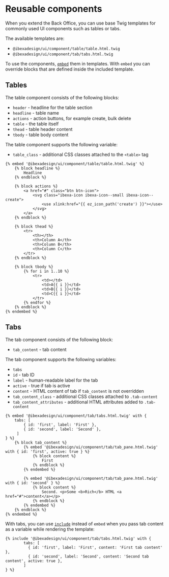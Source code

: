 # Reusable components

When you extend the Back Office, you can use base Twig templates for commonly used UI components such as tables or tabs.

The available templates are:

- `@ibexadesign/ui/component/table/table.html.twig`
- `@ibexadesign/ui/component/tab/tabs.html.twig`

To use the components, [`embed`](https://twig.symfony.com/doc/3.x/tags/embed.html) them in templates.
With `embed` you can override blocks that are defined inside the included template.

## Tables

The table component consists of the following blocks:

- `header` - headline for the table section
- `headline` - table name
- `actions` - action buttons, for example create, bulk delete
- `table` - the table itself
- `thead` - table header content
- `tbody` - table body content

The table component supports the following variable:

- `table_class` - additional CSS classes attached to the `<table>` tag

``` html+twig
{% embed '@ibexadesign/ui/component/table/table.html.twig' %}
    {% block headline %}
        Headline
    {% endblock %}

    {% block actions %}
        <a href="#" class="btn btn-icon">
            <svg class="ibexa-icon ibexa-icon--small ibexa-icon--create">
                <use xlink:href="{{ ez_icon_path('create') }}"></use>
            </svg>
        </a>
    {% endblock %}
    
    {% block thead %}
        <tr>
            <th></th>
            <th>Column A</th>
            <th>Column B</th>
            <th>Column C</th>
        </tr>
    {% endblock %}

    {% block tbody %}
        {% for i in 1..10 %}
            <tr>
                <td></td>
                <td>A{{ i }}</td>
                <td>B{{ i }}</td>
                <td>C{{ i }}</td>
            </tr>
        {% endfor %}
    {% endblock %}
{% endembed %}
```

## Tabs

The tab component consists of the following block:

- `tab_content` - tab content

The tab component supports the following variables:

- `tabs`
- `id` - tab ID
- `label` - human-readable label for the tab
- `active` - true if tab is active
- `content` - HTML content of tab if `tab_content` is not overridden
- `tab_content_class` - additional CSS classes attached to `.tab-content`
- `tab_content_attributes` - additional HTML attributes added to `.tab-content`

``` html+twig
{% embed '@ibexadesign/ui/component/tab/tabs.html.twig' with {
    tabs: [
        { id: 'first', label: 'First' },
        { id: 'second', label: 'Second' },
     ]
} %}
    {% block tab_content %}
        {% embed '@ibexadesign/ui/component/tab/tab_pane.html.twig' with { id: 'first', active: true } %}
            {% block content %}
                First
            {% endblock %}
        {% endembed %}

        {% embed '@ibexadesign/ui/component/tab/tab_pane.html.twig' with { id: 'second' } %}
            {% block content %}
                Second. <p>Some <b>Rich</b> HTML <a href="#">content</a></p>
            {% endblock %}
        {% endembed %}
    {% endblock %}
{% endembed %}
```

With tabs, you can use [`include`](https://twig.symfony.com/doc/3.x/tags/include.html) instead of `embed`
when you pass tab content as a variable while rendering the template:

``` html+twig
{% include '@ibexadesign/ui/component/tab/tabs.html.twig' with {
        tabs: [
          { id: 'first', label: 'First', content: 'First tab content' },
          { id: 'second', label: 'Second', content: 'Second tab content', active: true },
        ]
} %}
```
